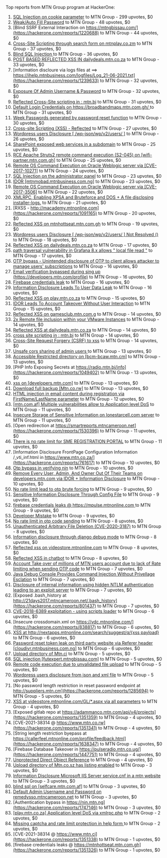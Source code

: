 Top reports from MTN Group program at HackerOne:

1. [ SQL Injection on cookie parameter](https://hackerone.com/reports/761304) to MTN Group - 299 upvotes, $0
2. [Weak/Auto Fill Password](https://hackerone.com/reports/817331) to MTN Group - 48 upvotes, $0
3. [Blind SSRF External Interaction on https://mtngbissau.com/](https://hackerone.com/reports/1220688) to MTN Group - 44 upvotes, $0
4. [Cross-Site Scripting through search form on mtnplay.co.zm](https://hackerone.com/reports/761573) to MTN Group - 37 upvotes, $0
5. [Blind SQL Injection ](https://hackerone.com/reports/1069531) to MTN Group - 36 upvotes, $0
6. [POST BASED REFLECTED XSS IN dailydeals.mtn.co.za](https://hackerone.com/reports/1451394) to MTN Group - 33 upvotes, $0
7. [information discloure via logs files at ==\> https://ihelp.mtnbusiness.com/logfiles/Log_21-06-2021.txt](https://hackerone.com/reports/1239633) to MTN Group - 32 upvotes, $0
8. [Exposure Of Admin Username & Password](https://hackerone.com/reports/1703733) to MTN Group - 32 upvotes, $0
9. [Reflected Cross-Site scripting in : mtn.bj](https://hackerone.com/reports/1264832) to MTN Group - 31 upvotes, $0
10. [Default Login Credentials on https://broadbandmaps.mtn.com.gh/ ](https://hackerone.com/reports/1297480) to MTN Group - 31 upvotes, $0
11. [Week Passwords generated by password reset function](https://hackerone.com/reports/765031) to MTN Group - 30 upvotes, $0
12. [Cross-site Scripting (XSS) - Reflected](https://hackerone.com/reports/1183336) to MTN Group - 27 upvotes, $0
13. [Wordpress users Disclosure [ /wp-json/wp/v2/users/ ]](https://hackerone.com/reports/1735586) to MTN Group - 26 upvotes, $0
14. [SharePoint exposed web services in a  subdomain](https://hackerone.com/reports/761158) to MTN Group - 25 upvotes, $0
15. [RCE Apache Struts2 remote command execution (S2-045) on [wifi-partner.mtn.com.gh]](https://hackerone.com/reports/1070532) to MTN Group - 25 upvotes, $0
16. [Remote OS Command Execution on Oracle Weblogic server via [CVE-2017-10271]](https://hackerone.com/reports/810755) to MTN Group - 24 upvotes, $0
17. [SQL Injection on the administrator panel](https://hackerone.com/reports/865436) to MTN Group - 23 upvotes, $0
18. [IDOR  [mtnmobad.mtnbusiness.com.ng]](https://hackerone.com/reports/1698006) to MTN Group - 23 upvotes, $0
19. [Remote OS Command Execution on Oracle Weblogic server via [CVE-2017-3506]](https://hackerone.com/reports/810778) to MTN Group - 22 upvotes, $0
20. [XMLRPC, Enabling XPSA and Bruteforce and DOS + A file disclosing installer-logs.](https://hackerone.com/reports/865875) to MTN Group - 21 upvotes, $0
21. [RXSS - http://macademy.mtnonline.com](https://hackerone.com/reports/1091165) to MTN Group - 20 upvotes, $0
22. [Reflected XSS on mtnhottseat.mtn.com.gh](https://hackerone.com/reports/1069527) to MTN Group - 19 upvotes, $0
23. [Wordpress users Disclosure [ /wp-json/wp/v2/users/ ]  Not Resolved () ](https://hackerone.com/reports/1784999) to MTN Group - 18 upvotes, $0
24. [Reflected XSS on dailydeals.mtn.co.za](https://hackerone.com/reports/1212235) to MTN Group - 17 upvotes, $0
25. [path traversal vulnerability in Grafana 8.x allows " local file read "](https://hackerone.com/reports/1427086) to MTN Group - 17 upvotes, $0
26. [OTP bypass - Unintended disclosure of OTP to client allows attacker to manage users' subscriptions](https://hackerone.com/reports/777957) to MTN Group - 16 upvotes, $0
27. [Email verification bypassed during sing up (https://developers.mtn.com/profile)](https://hackerone.com/reports/1182016) to MTN Group - 16 upvotes, $0
28. [Firebase credentials leak](https://hackerone.com/reports/1691888) to MTN Group - 16 upvotes, $0
29. [Information Disclosure Leads To User Data Leak](https://hackerone.com/reports/1541660) to MTN Group - 16 upvotes, $0
30. [Reflected XSS on play.mtn.co.za](https://hackerone.com/reports/1061199) to MTN Group - 15 upvotes, $0
31. [IDOR Leads To Account Takeover Without User Interaction](https://hackerone.com/reports/1272478) to MTN Group - 15 upvotes, $0
32. [Reflected XSS on gamesclub.mtn.com.g](https://hackerone.com/reports/1069528) to MTN Group - 14 upvotes, $0
33. [2x Remote file inclusion within your VMware Instances](https://hackerone.com/reports/1069105) to MTN Group - 14 upvotes, $0
34. [Reflected XSS at dailydeals.mtn.co.za](https://hackerone.com/reports/1210921) to MTN Group - 14 upvotes, $0
35. [cross site scripting in : mtn.bj](https://hackerone.com/reports/1264834) to MTN Group - 14 upvotes, $0
36. [Cross-Site Request Forgery (CSRF) to xss](https://hackerone.com/reports/1183241) to MTN Group - 14 upvotes, $0
37. [Unsafe cors sharing of admin users ](https://hackerone.com/reports/772744) to MTN Group - 13 upvotes, $0
38. [Accessible Restricted directory on [bcm-bcaw.mtn.cm]](https://hackerone.com/reports/789388) to MTN Group - 13 upvotes, $0
39. [PHP Info Exposing Secrets at https://radio.mtn.bj/info](https://hackerone.com/reports/1049402) to MTN Group - 13 upvotes, $0
40. [xss on [developers.mtn.com]](https://hackerone.com/reports/924851) to MTN Group - 13 upvotes, $0
41. [Download full backup  [Mtn.co.rw]](https://hackerone.com/reports/1516520) to MTN Group - 13 upvotes, $0
42. [HTML injection in email content during registration via FirstName/LastName parameter](https://hackerone.com/reports/1256496) to MTN Group - 12 upvotes, $0
43. [[mtn.com.af] Multiple vulnerabilities allow to Application level DoS](https://hackerone.com/reports/946578) to MTN Group - 11 upvotes, $0
44. [Insecure Storage of Sensitive Information on lonestarcell.com server](https://hackerone.com/reports/1482830) to MTN Group - 11 upvotes, $0
45. [Open redirection at https://smartreports.mtncameroon.net](https://hackerone.com/reports/1530396) to MTN Group - 11 upvotes, $0
46. [There is no rate limit for SME REGISTRATION PORTAL](https://hackerone.com/reports/1305766) to MTN Group - 11 upvotes, $0
47. [Information Disclosure FrontPage Configuration Information /_vti_inf.html in https://www.mtn.co.za/](https://hackerone.com/reports/761617) to MTN Group - 10 upvotes, $0
48. [Otp  bypass in verifying nin](https://hackerone.com/reports/1314172) to MTN Group - 10 upvotes, $0
49. [Remove Every User, Admin, And Owner Out Of Their Teams on developers.mtn.com via IDOR + Information Disclosure](https://hackerone.com/reports/1448550) to MTN Group - 10 upvotes, $0
50. [No rate limit lead to otp brute forcing](https://hackerone.com/reports/1060541) to MTN Group - 9 upvotes, $0
51. [Sensitive Information Disclosure Through Config File](https://hackerone.com/reports/1397788) to MTN Group - 9 upvotes, $0
52. [firebase credentials leaks @ https://mpulse.mtnonline.com ](https://hackerone.com/reports/1351329) to MTN Group - 9 upvotes, $0
53. [Developer Mistake](https://hackerone.com/reports/1058135) to MTN Group - 9 upvotes, $0
54. [No rate limit in otp code sending](https://hackerone.com/reports/1060518) to MTN Group - 8 upvotes, $0
55. [Unauthenticated Arbitrary File Deletion (CVE-2020-3187)](https://hackerone.com/reports/1056611) to MTN Group - 8 upvotes, $0
56. [Information disclosure through django debug mode](https://hackerone.com/reports/1434276) to MTN Group - 8 upvotes, $0
57. [Reflected xss on videostore.mtnonline.com](https://hackerone.com/reports/1646248) to MTN Group - 8 upvotes, $0
58. [Reflected XSS in chatbot](https://hackerone.com/reports/1735622) to MTN Group - 8 upvotes, $0
59. [Account Take over of millions of  MTN users account due to lack of Rate limiting when sending OTP code](https://hackerone.com/reports/761000) to MTN Group - 7 upvotes, $0
60. [Java Debug Console Provides Command Injection Without Privellage Esclation](https://hackerone.com/reports/767482) to MTN Group - 7 upvotes, $0
61. [Disclosure of internal information using hidden NTLM authentication leading to an exploit server](https://hackerone.com/reports/853284) to MTN Group - 7 upvotes, $0
62. [Exposed .bash_history at http://21days2017.mtncameroon.net/.bash_history](https://hackerone.com/reports/801437) to MTN Group - 7 upvotes, $0
63. [CVE-2018-6389 exploitation - using scripts loader](https://hackerone.com/reports/925425) to MTN Group - 6 upvotes, $0
64. [Insecure crossdomain.xml on https://vdc.mtnonline.com/](https://hackerone.com/reports/838817) to MTN Group - 6 upvotes, $0
65. [XSS at http://nextapps.mtnonline.com/search/suggest/q/{xss payload}](https://hackerone.com/reports/1244722) to MTN Group - 6 upvotes, $0
66. [Password reset token leak on third party website via Referer header [cloudivr.mtnbusiness.com.ng]](https://hackerone.com/reports/1320242) to MTN Group - 6 upvotes, $0
67. [Upload directory of Mtn.ci](https://hackerone.com/reports/762118) to MTN Group - 5 upvotes, $0
68. [SQL injection [futexpert.mtngbissau.com]](https://hackerone.com/reports/924855) to MTN Group - 5 upvotes, $0
69. [Remote code execution due to unvalidated file upload](https://hackerone.com/reports/1164452) to MTN Group - 5 upvotes, $0
70. [Wordpress users disclosure from json and xml file](https://hackerone.com/reports/1408589) to MTN Group - 5 upvotes, $0
71. [No password length restriction in reset password endpoint at http://suppliers.mtn.cm](https://hackerone.com/reports/1285694) to MTN Group - 5 upvotes, $0
72. [XSS at videostore.mtnonline.com/GL/*.aspx via all parameters](https://hackerone.com/reports/1244731) to MTN Group - 4 upvotes, $0
73. [Exposed gitlab repo at https://adammanco.mtn.com/api/v4/projects](https://hackerone.com/reports/1351359) to MTN Group - 4 upvotes, $0
74. [CVE-2021-38314 @ https://www.mtn.co.rw](https://hackerone.com/reports/1351341) to MTN Group - 4 upvotes, $0
75. [String length restriction byepass at https://callerfeel.mtnonline.com/profile/feedback.html](https://hackerone.com/reports/1638347) to MTN Group - 4 upvotes, $0
76. [Firebase Database Takeover in https://pulseradio.mtn.co.ug/](https://hackerone.com/reports/1447751) to MTN Group - 4 upvotes, $0
77. [Unprotected Direct Object Reference](https://hackerone.com/reports/1536936) to MTN Group - 4 upvotes, $0
78. [Upload directory of Mtn.co.sz has listing enabled](https://hackerone.com/reports/760484) to MTN Group - 3 upvotes, $0
79. [Information Disclosure Microsoft IIS Server service.cnf in a mtn website](https://hackerone.com/reports/767066) to MTN Group - 3 upvotes, $0
80. [blind sql on [selfcare.mtn.com.af]](https://hackerone.com/reports/925007) to MTN Group - 3 upvotes, $0
81. [Default Admin Username and Password on remedysso.mtncameroon.net](https://hackerone.com/reports/1397786) to MTN Group - 3 upvotes, $0
82. [Authentication bypass in https://nin.mtn.ng](https://hackerone.com/reports/1747146) to MTN Group - 3 upvotes, $0
83. [[play.mtn.co.za] Application level DoS via xmlrpc.php](https://hackerone.com/reports/925519) to MTN Group - 2 upvotes, $0
84. [Missing captcha and rate limit protection in help form ](https://hackerone.com/reports/1165223) to MTN Group - 2 upvotes, $0
85. [CVE-2021-38314  @ https://www.mtn.ci](https://hackerone.com/reports/1351338) to MTN Group - 1 upvotes, $0
86. [firebase credentials leaks @ https://mtnhottseat.mtn.com.gh](https://hackerone.com/reports/1351326) to MTN Group - 1 upvotes, $0
